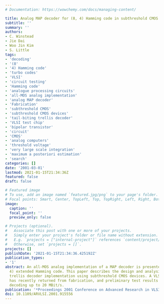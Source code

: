 ```yaml
---
# Documentation: https://wowchemy.com/docs/managing-content/

title: Analog MAP decoder for (8, 4) Hamming code in subthreshold CMOS
subtitle: ''
summary: ''
authors:
- C. Winstead
- Jie Dai
- Woo Jin Kim
- S. Little
tags:
- 'decoding'
- '(8'
- '4) Hamming code'
- 'turbo codes'
- 'VLSI'
- 'circuit testing'
- 'Hamming code'
- 'analogue processing circuits'
- 'all-MOS analog implementation'
- 'analog MAP decoder'
- 'Fabrication'
- 'subthreshold CMOS'
- 'subthreshold CMOS devices'
- 'tail-biting trellis decoder'
- 'VLSI test chip'
- 'bipolar transistor'
- 'circuit'
- 'CMOS'
- 'analog computers'
- 'threshold voltage'
- 'very large scale integration'
- 'maximum a posteriori estimation'
- 'search'
categories: []
date: '2001-03-01'
lastmod: 2021-01-15T21:34:36Z
featured: false
draft: false

# Featured image
# To use, add an image named `featured.jpg/png` to your page's folder.
# Focal points: Smart, Center, TopLeft, Top, TopRight, Left, Right, BottomLeft, Bottom, BottomRight.
image:
  caption: ''
  focal_point: ''
  preview_only: false

# Projects (optional).
#   Associate this post with one or more of your projects.
#   Simply enter your project's folder or file name without extension.
#   E.g. `projects = ["internal-project"]` references `content/project/deep-learning/index.md`.
#   Otherwise, set `projects = []`.
projects: []
publishDate: '2021-01-15T21:34:36.425192Z'
publication_types:
- '1'
abstract: An all-MOS analog implementation of a MAP decoder is presented for the (8,
  4) extended Hamming code. This paper describes the design and analysis of a tail-biting
  trellis decoder implementation using subthreshold CMOS devices. A VLSI test chip
  has recently returned from fabrication, and preliminary test results indicate accurate
  decoding up to 20 MBit/s.
publication: '*Proceedings 2001 Conference on Advanced Research in VLSI. ARVLSI 2001*'
doi: 10.1109/ARVLSI.2001.915556
---
```

